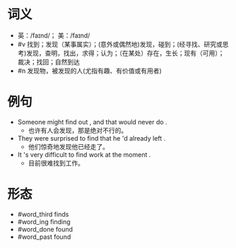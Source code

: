 # 词义
- 英：/faɪnd/； 美：/faɪnd/
- #v 找到；发现（某事属实）；(意外或偶然地)发现，碰到；(经寻找、研究或思考)发现，查明，找出，求得；认为；（在某处）存在，生长；现有（可用）；裁决；找回；自然到达
- #n 发现物，被发现的人(尤指有趣、有价值或有用者)
# 例句
- Someone might find out , and that would never do .
	- 也许有人会发现，那是绝对不行的。
- They were surprised to find that he 'd already left .
	- 他们惊奇地发现他已经走了。
- It 's very difficult to find work at the moment .
	- 目前很难找到工作。
# 形态
- #word_third finds
- #word_ing finding
- #word_done found
- #word_past found
